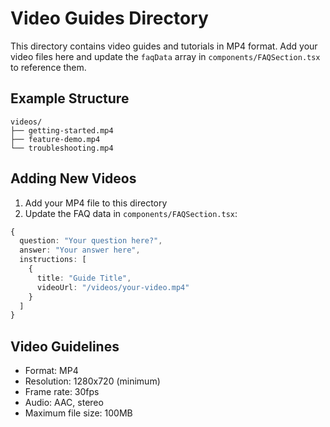 # Video Guides Directory

This directory contains video guides and tutorials in MP4 format. Add your video files here and update the `faqData` array in `components/FAQSection.tsx` to reference them.

## Example Structure

```
videos/
├── getting-started.mp4
├── feature-demo.mp4
└── troubleshooting.mp4
```

## Adding New Videos

1. Add your MP4 file to this directory
2. Update the FAQ data in `components/FAQSection.tsx`:

```typescript
{
  question: "Your question here?",
  answer: "Your answer here",
  instructions: [
    {
      title: "Guide Title",
      videoUrl: "/videos/your-video.mp4"
    }
  ]
}
```

## Video Guidelines

- Format: MP4
- Resolution: 1280x720 (minimum)
- Frame rate: 30fps
- Audio: AAC, stereo
- Maximum file size: 100MB 